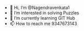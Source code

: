 - 👋 Hi, I’m @Nagendravenkata1
- 👀 I’m interested in solving Puzzles
- 🌱 I’m currently learning GIT Hub
- 📫 How to reach me 9347673143

<!---
Nagendravenkata1/Nagendravenkata1 is a ✨ special ✨ repository because its `README.md` (this file) appears on your GitHub profile.
You can click the Preview link to take a look at your changes.
--->
